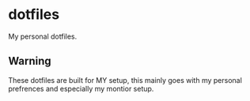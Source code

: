 # dotfiles

My personal dotfiles.

## Warning

These dotfiles are built for MY setup, this mainly goes with my personal prefrences and especially my montior setup.


